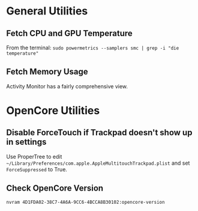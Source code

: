 # General Utilities

## Fetch CPU and GPU Temperature

From the terminal: `sudo powermetrics --samplers smc | grep -i "die temperature"`

## Fetch Memory Usage

Activity Monitor has a fairly comprehensive view.

# OpenCore Utilities

## Disable ForceTouch if Trackpad doesn't show up in settings

Use ProperTree to edit `~/Library/Preferences/com.apple.AppleMultitouchTrackpad.plist` and set `ForceSuppressed` to True.

## Check OpenCore Version

`nvram 4D1FDA02-38C7-4A6A-9CC6-4BCCA8B30102:opencore-version`

